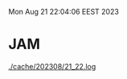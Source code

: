 Mon Aug 21 22:04:06 EEST 2023
# JAM
<a href='./cache/202308/21_22.log'>./cache/202308/21_22.log</a>
